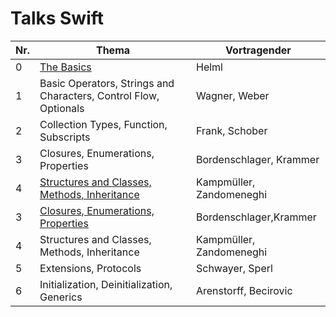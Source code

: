 # Talks Swift

Nr.| Thema                                                                                            | Vortragender
---|--------------------------------------------------------------------------------------------------|-----------------------
 0 | [The Basics](./0/The_Basics.key)                                                                 | Helml
 1 | Basic Operators, Strings and Characters, Control Flow, Optionals                                 | Wagner, Weber
 2 | Collection Types, Function, Subscripts                                                           | Frank, Schober
 3 | Closures, Enumerations, Properties                                                               | Bordenschlager, Krammer
 4 | [Structures and Classes, Methods, Inheritance](./4/Structures_Classes_Methods_Inheritance.key)   | Kampmüller, Zandomeneghi
 3 | [Closures, Enumerations, Properties](./3/Presentation_Closures.key)                              | Bordenschlager,Krammer
 4 | Structures and Classes, Methods, Inheritance                                                     | Kampmüller, Zandomeneghi
 5 | Extensions, Protocols                                                                            | Schwayer, Sperl
 6 | Initialization, Deinitialization, Generics                                                       | Arenstorff, Becirovic
